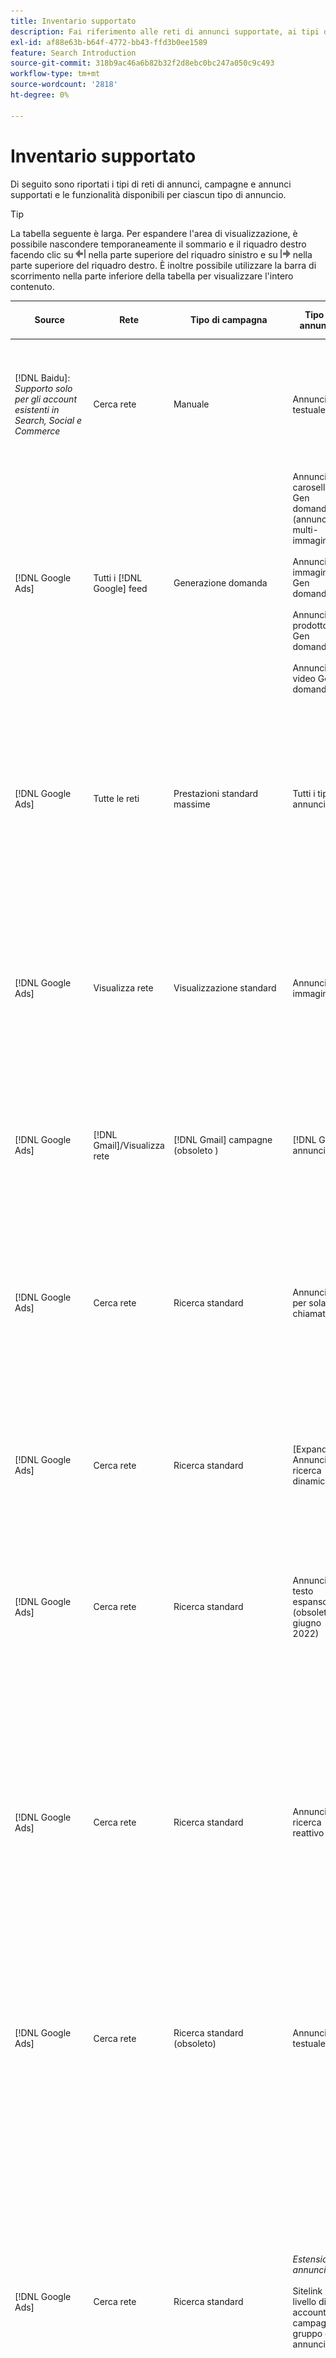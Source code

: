 ```yaml
---
title: Inventario supportato
description: Fai riferimento alle reti di annunci supportate, ai tipi di campagne e ai tipi di annunci.
exl-id: af88e63b-b64f-4772-bb43-ffd3b0ee1589
feature: Search Introduction
source-git-commit: 318b9ac46a6b82b32f2d8ebc0bc247a050c9c493
workflow-type: tm+mt
source-wordcount: '2818'
ht-degree: 0%

---
```


# Inventario supportato

Di seguito sono riportati i tipi di reti di annunci, campagne e annunci supportati e le funzionalità disponibili per ciascun tipo di annuncio.

>[!TIP]
>
>La tabella seguente è larga. Per espandere l&#39;area di visualizzazione, è possibile nascondere temporaneamente il sommario e il riquadro destro facendo clic su ![Nascondi riquadro sinistro](/help/dsp/assets/hide-left-pane.png "Nascondi riquadro sinistro") nella parte superiore del riquadro sinistro e su ![Nascondi riquadro destro](/help/dsp/assets/hide-right-pane.png "Nascondi riquadro destro") nella parte superiore del riquadro destro. È inoltre possibile utilizzare la barra di scorrimento nella parte inferiore della tabella per visualizzare l&#39;intero contenuto.

| Source | Rete | Tipo di campagna | Tipo di annuncio | Sincronizza e visualizza | Crea/Modifica | Traccia[^1] | Ottimizza | Report[^2] | Supporto Adobe Analytics[^3] |
|----|----|----|----|----|----|----|----|----|----|
| [!DNL Baidu]: *Supporto solo per gli account esistenti in Search, Social e Commerce* | Cerca rete | Manuale | Annuncio testuale | Sincronizzazione automatica tramite API | Crea/modifica tramite [visualizzazioni di gestione campagne](/help/search-social-commerce/campaign-management/campaigns/campaign-management-options.md) e [bulksheet](/help/search-social-commerce/campaign-management/bulksheets/bulksheet-about.md) | Sì | Campagne con strategia di offerta CPC manuale | Dati a livello di annuncio | [!DNL Analytics] dati per ricerca, social e Commerce<br><br>Dati a livello di annuncio da Search, Social e Commerce a | [!DNL Analytics] |
| [!DNL Google Ads] | Tutti i [!DNL Google] feed | Generazione domanda | Annuncio carosello Gen domanda (annuncio multi-immagine)<br><br>Annuncio immagine Gen domanda<br><br>Annuncio prodotto Gen domanda<br><br>Annuncio video Gen domanda | Sincronizzazione automatica tramite API | Nessuna opzione di creazione/modifica | Sì | Solo annunci carosello e immagine; solo portfolio ibridi<br><br>Le offerte e i target della strategia di offerta vengono impostati a livello di campagna, insieme ai budget della campagna, in base al tipo di ottimizzazione. | Dati a livello di annuncio | Dati a livello di annuncio per Search, Social e Commerce [utilizzando il codice di tracciamento AMO ID aggiornato](/help/integrations/analytics/ids.md#amo-id-formats) [^4]<br><br>Dati a livello di annuncio da Search, Social e Commerce a | [!DNL Analytics] |
| [!DNL Google Ads] | Tutte le reti | Prestazioni standard massime | Tutti i tipi di annunci | Sincronizzazione automatica tramite API | Crea/modifica la campagna e carica le risorse nelle impostazioni della campagna in [!UICONTROL Campaigns] > [!UICONTROL Campaigns]<br><br>Sono disponibili solo le impostazioni richieste. Per le impostazioni facoltative e i gruppi di voci, accedi all&#39;editor [!DNL [!DNL Google Ads] Ads]. | Sì | Nei portfolio ibridi solo<br><br>Gli obiettivi della strategia di offerta sono impostati a livello di campagna, insieme ai budget della campagna. | Dati a livello di campagna<br><br>I dati per i gruppi di inserzioni non sono disponibili e la rete di annunci non fornisce dati a livello di annuncio. | [!DNL Analytics] dati per cercare, social e Commerce<br><br>Dati a livello di campagna da Search, Social e Commerce ad Analytics. Richiede il [codice di tracciamento AMO ID](/help/integrations/analytics/ids.md#amo-id-formats) aggiornato. |
| [!DNL Google Ads] | Visualizza rete | Visualizzazione standard | Annuncio immagine | Sincronizzazione automatica tramite API | Modifica URL e stato utilizzando solo [bulksheet](/help/search-social-commerce/campaign-management/bulksheets/bulksheet-about.md) | Sì, quando aggiungi manualmente i tag di tracciamento dei clic ai modelli di tracciamento all’interno della rete di annunci | — | Dati a livello di annuncio, ma nessun dato view-through | [!DNL Analytics] dati per ricerca, social e Commerce<br><br>Dati a livello di annuncio da Search, Social e Commerce ad Analytics, ma nessun dato view-through |
| [!DNL Google Ads] | [!DNL Gmail]/Visualizza rete | [!DNL Gmail] campagne (obsoleto ) | [!DNL Gmail] annuncio | Nessuna sincronizzazione | Nessuna opzione di creazione/modifica | — | — | Solo dati a livello di campagna legacy | Dati Analytics legacy per ricerca, social e Commerce<br><br>Dati legacy a livello di campagna da ricerca, social e Commerce a | [!DNL Analytics] |
| [!DNL Google Ads] | Cerca rete | Ricerca standard | Annuncio per sola chiamata | Sincronizzazione automatica tramite API | Crea/modifica tramite [visualizzazioni di gestione campagne](/help/search-social-commerce/campaign-management/campaigns/campaign-management-options.md) | Sì, utilizzando il suffisso della pagina di destinazione a livello di account e il modello di tracciamento oppure aggiungendoli manualmente a livello di annuncio in [!DNL [!DNL Google Ads] Ads] Manager | — | Visualizzazioni a livello di gruppo di annunci e clic solo dalla rete di annunci; nessun ricavo | — |
| [!DNL Google Ads] | Cerca rete | Ricerca standard | \[Expanded\] Annuncio ricerca dinamica | Sincronizzazione automatica tramite API | Crea/modifica tramite [visualizzazioni di gestione campagne](/help/search-social-commerce/campaign-management/campaigns/campaign-management-options.md) e [bulksheet](/help/search-social-commerce/campaign-management/bulksheets/bulksheet-about.md) | Sì | Sì<br><br>Per gruppi di annunci quando la campagna specifica un dominio del sito Web; in caso contrario, per destinazioni di ricerca dinamica. | Dati a livello di campagna e di gruppo di annunci<br><br>La rete di annunci non fornisce dati a livello di annuncio. | [!DNL Analytics] dati per ricerca, social e Commerce<br><br>Dati a livello di campagna e di gruppo di annunci da Search, Social e Commerce a | [!DNL Analytics] |
| [!DNL Google Ads] | Cerca rete | Ricerca standard | Annuncio di testo espanso (obsoleto a giugno 2022) | Sincronizzazione automatica tramite API | Eliminazione utilizzando solo [visualizzazioni gestione campagne](/help/search-social-commerce/campaign-management/campaigns/campaign-management-options.md), [bulksheet](/help/search-social-commerce/campaign-management/bulksheets/bulksheet-about.md) e [feed gestione inventario](/help/search-social-commerce/campaign-management/inventory-feeds/inventory-feeds-about.md) | Sì | — | Dati a livello di annuncio | [!DNL Analytics] dati per ricerca, social e Commerce<br><br>Dati a livello di annuncio da Search, Social e Commerce a | [!DNL Analytics] |
| [!DNL Google Ads] | Cerca rete | Ricerca standard | Annuncio di ricerca reattivo | Sincronizzazione automatica tramite API | Crea/modifica tramite [visualizzazioni gestione campagne](/help/search-social-commerce/campaign-management/campaigns/campaign-management-options.md), [bulksheet](/help/search-social-commerce/campaign-management/bulksheets/bulksheet-about.md) e [feed gestione inventario](/help/search-social-commerce/campaign-management/inventory-feeds/inventory-feeds-about.md) | Sì | Sì | Dati a livello di annuncio per tutti gli elementi pubblicitari disponibili<br><br><b>Nota:</b> [!DNL [!DNL Google Ads] annunci] non fornisce dati al di fuori dei relativi editor nativi sulle combinazioni di testo visualizzate come annunci. Per ulteriori informazioni sul reporting per ogni combinazione di testo, consulta la documentazione [[!DNL [!DNL Google Ads] Ads]](https://support.google.com/google-ads/answer/7684791). | [!DNL Analytics] dati per ricerca, social e Commerce<br><br>Dati a livello di annuncio da Search, Social e Commerce a | [!DNL Analytics] |
| [!DNL Google Ads] | Cerca rete | Ricerca standard (obsoleto) | Annuncio testuale | Sincronizzazione automatica tramite API | Le modifiche di stato agli annunci esistenti utilizzano solo [bulksheet](/help/search-social-commerce/campaign-management/bulksheets/bulksheet-about.md) | Sì | Sì | Dati a livello di annuncio | [!DNL Analytics] dati per ricerca, social e Commerce<br><br>Dati a livello di annuncio da Search, Social e Commerce a | [!DNL Analytics] |
| [!DNL Google Ads] | Cerca rete | Ricerca standard | <i>Estensione annuncio:</i><br><br>Sitelink (a livello di account, campagna e gruppo di annunci) | Sincronizzazione automatica tramite API | Crea/modifica tramite [visualizzazioni di gestione campagne](/help/search-social-commerce/campaign-management/campaigns/campaign-management-options.md) e [bulksheet](/help/search-social-commerce/campaign-management/bulksheets/bulksheet-about.md) | —<br><br>I collegamenti di sito hanno un campo &quot;Modello di tracciamento&quot;, ma Search, Social e Commerce mappano i clic e le conversioni risultanti alla parola chiave associata, non al singolo collegamento di sito. | — Search, Social e Commerce non vengono ottimizzati per il sitelink. Viene invece ottimizzato in base alla parola chiave associata all’annuncio in cui è incluso il sitelink. | —<br><br>Sono disponibili dati per la parola chiave associata. In [!DNL Google Ads] è possibile visualizzare i dati delle prestazioni a livello di sitelink nella scheda [!DNL Campaigns] > scheda [!DNL Ad Extensions].<br><br>Per vedere quali singole conversioni sono risultate da un clic su un sitelink, generare un [report sulle transazioni](/help/search-social-commerce/reports/management/basic-advanced/transaction-report.md). Il valore della colonna [!UICONTROL Link Type] per un sitelink è <code>sl:&lt;testo Sitelink></code>, ad esempio sl:Consulta Offerte correnti. | Dati per la parola chiave associata solo da Search, Social e Commerce a | [!DNL Analytics] |
| [!DNL Google Ads] | Cerca rete | Ricerca standard | <i>Altre estensioni annuncio:</i><br><br>Estensione callout<br><br>Estensione posizione<br><br>Estensione telefono | Sincronizzazione automatica tramite API | Gestisci le estensioni di telefoni e callout utilizzando [visualizzazioni di gestione campagne](/help/search-social-commerce/campaign-management/campaigns/campaign-management-options.md).<br><br>Le estensioni della posizione non sono disponibili. Le associazioni di estensioni della posizione esistenti sono sincronizzate ma possono essere eliminate solo. | —<br><br>I collegamenti di sito hanno un campo &quot;Modello di tracciamento&quot;, ma Search, Social e Commerce mappano i clic e le conversioni risultanti alla parola chiave associata, non al singolo collegamento di sito.<br><br>Gli altri tipi di estensioni degli annunci non hanno un URL da monitorare e Search, Social e Commerce non possono mappare i dati di conversione su di essi. | — | —<br><br>[!DNL Google Ads] associa i clic su un&#39;estensione dell&#39;annuncio alla parola chiave associata all&#39;annuncio in cui è inclusa l&#39;estensione.<br><br>In Search, Social e Commerce non sono disponibili dati relativi ai costi o ai clic a livello di estensione. In [!DNL Google Ads] è possibile visualizzare i costi e fare clic sui dati a livello di estensione nella scheda [!DNL Campaigns] > scheda [!DNL Ad Extensions].<br><br>Per vedere quali singole conversioni sono risultate da un clic su un Sitelink, genera un [report sulle transazioni](/help/search-social-commerce/reports/management/basic-advanced/transaction-report.md). La colonna [!UICONTROL Link Type] per un sitelink è <code>sl:&lt;testo Sitelink></code>, ad esempio sl:Consulta Offerte correnti. | Dati per la parola chiave associata solo da Search, Social e Commerce a | [!DNL Analytics] |
| [!DNL Google Ads] | Rete acquisti | Acquisti standard | Annuncio per lo shopping di prodotti (Creative type &quot;Product&quot;) | Sincronizzazione automatica tramite API | La copia dell’annuncio viene generata automaticamente per i gruppi di prodotti nel gruppo di annunci. Modifica lo stato dell&#39;annuncio solo utilizzando [bulksheet](/help/search-social-commerce/campaign-management/bulksheets/bulksheet-about.md) e [feed di gestione inventario](/help/search-social-commerce/campaign-management/inventory-feeds/inventory-feeds-about.md)<br><br>Puoi creare campagne padre, gruppi di annunci e gruppi di prodotti e modificarne solo lo stato utilizzando [visualizzazioni di gestione campagne](/help/search-social-commerce/campaign-management/campaigns/campaign-management-options.md), [bulksheet](/help/search-social-commerce/campaign-management/bulksheets/bulksheet-about.md) e [feed di gestione inventario](/help/search-social-commerce/campaign-management/inventory-feeds/inventory-feeds-about.md). | Sì, quando aggiungi manualmente i tag di tracciamento dei clic ai modelli di tracciamento all’interno della rete di annunci | Sì | I dati a livello di campagna, gruppo di annunci e gruppo di prodotti [!DNL Google Ads] non forniscono dati sulle prestazioni a livello di annuncio per le campagne di acquisto. | [!DNL Analytics] dati per Search, Social e Commerce<br><br>Dati a livello di campagna, gruppo di annunci e gruppo di prodotti da Search, Social e Commerce a | [!DNL Analytics] |
| [!DNL Google Ads] | [!DNL YouTube] | Video | Annuncio video | La sincronizzazione tramite API richiede solo [consenso](/help/search-social-commerce/tools/sync-inventory.md)<br><br>dettagli annuncio di base, senza miniature | Nessuna opzione di creazione/modifica | Sì, quando aggiungi manualmente i tag di tracciamento dei clic ai modelli di tracciamento all’interno della rete di annunci | Campagne con la strategia di offerta [!UICONTROL Maximize Conversions] solo in portfolio ibridi<br><br>Il portfolio ibrido deve includere solo [!DNL YouTube] campagne. | Dati a livello di campagna e di gruppo di annunci<br><br>La rete di annunci non fornisce dati a livello di annuncio. | [!DNL Analytics] dati per ricerca, social e Commerce<br><br>Dati a livello di campagna e di gruppo di annunci da Search, Social e Commerce a | [!DNL Analytics] |
| [!DNL Microsoft Advertising] | Tutte le reti | Prestazioni standard massime | Tutti i tipi di annunci | Sincronizzazione automatica tramite API | Crea/modifica campagne in [!UICONTROL Campaigns] > [!UICONTROL Campaigns]. | Sì | Nei portfolio ibridi solo<br><br>Gli obiettivi della strategia di offerta sono impostati a livello di campagna, insieme ai budget della campagna. | Dati a livello di gruppo di risorse<br><br>La rete di annunci non fornisce dati a livello di annuncio. | [!DNL Analytics] dati per ricerca, social e Commerce<br><br>Dati a livello di gruppo di risorse da Search, Social e Commerce a | [!DNL Analytics] |
| [!DNL Microsoft Advertising] | Audience Network | Tipi di campagna del pubblico:<br><br>&quot;[!UICONTROL Audience (image)]&quot; e &quot;[!UICONTROL Audience] (feed)&quot;) | Annuncio reattivo<br><br>Include annunci basati su immagini e annunci basati su feed di prodotto solo per la rete di pubblico | Sincronizzazione automatica tramite API | Crea/modifica tramite [visualizzazioni di gestione campagne](/help/search-social-commerce/campaign-management/campaigns/campaign-management-options.md) e [bulksheet](/help/search-social-commerce/campaign-management/bulksheets/bulksheet-about.md) | Sì | Campagne CPC (eCPC) migliorate; campagne con la strategia di offerta [!UICONTROL Maximize Conversions] in portfolio ibridi | Dati a livello di annuncio | [!DNL Analytics] dati per ricerca, social e Commerce<br><br>Dati a livello di annuncio da Search, Social e Commerce a | [!DNL Analytics] |
| [!DNL Microsoft Advertising] | Audience Network | [!UICONTROL Audience Video] | Annuncio reattivo | Sincronizzazione automatica tramite API | Crea campagne principali e gruppi di annunci utilizzando [visualizzazioni di gestione campagne](/help/search-social-commerce/campaign-management/campaigns/campaign-management-options.md). | Sì | Sì per campagne CPC (eCPC) avanzate<br><br>Non disponibile per campagne CPM | Dati a livello di annuncio | [!DNL Analytics] dati per ricerca, social e Commerce<br><br>Dati a livello di annuncio da Search, Social e Commerce a | [!DNL Analytics] |
| [!DNL Microsoft Advertising] | Audience Network | [!UICONTROL Audience CTV Video] | Annuncio reattivo | Sincronizzazione automatica tramite API | Crea campagne principali e gruppi di annunci utilizzando [visualizzazioni di gestione campagne](/help/search-social-commerce/campaign-management/campaigns/campaign-management-options.md). | Sì | Sì per campagne CPC (eCPC) avanzate<br><br>Non disponibile per campagne CPM | Dati a livello di annuncio | [!DNL Analytics] dati per ricerca, social e Commerce<br><br>Dati a livello di annuncio da Search, Social e Commerce a | [!DNL Analytics] |
| [!DNL Microsoft Advertising] | Audience Network | Ricerca | Annuncio di testo espanso con &quot;[!DNL Prefer Audience Ad Format]&quot; selezionato | Sincronizzazione automatica tramite API | Crea/modifica tramite [visualizzazioni di gestione campagne](/help/search-social-commerce/campaign-management/campaigns/campaign-management-options.md)<br><br>Nessun supporto per le estensioni degli annunci di immagini | Sì | Sì | Dati a livello di annuncio | [!DNL Analytics] dati per ricerca, social e Commerce<br><br>Dati a livello di annuncio da Search, Social e Commerce a | [!DNL Analytics] |
| [!DNL Microsoft Advertising] | Reti di pubblico e di ricerca | Campagne di acquisto per i marchi:<br><br>Acquisti per marchio: utilizza la strategia di offerta [!UICONTROL Manual CPC]<br><br>Promozioni per marchio: utilizza la strategia di offerta [!UICONTROL Cost per Sale] | Annuncio di prodotto | Sincronizzazione automatica tramite API | Crea la campagna principale, il gruppo di annunci e i gruppi di prodotti utilizzando [visualizzazioni di gestione campagne](/help/search-social-commerce/campaign-management/campaigns/campaign-management-options.md). | Sì | No | Dati a livello di gruppo di prodotti | [!DNL Analytics] dati per ricerca, social e Commerce<br><br>Dati a livello di gruppo di prodotti da Search, Social e Commerce a | [!DNL Analytics] |
| [!DNL Microsoft Advertising] | [!DNL Microsoft Store] | Annuncio store | Annuncio di prodotto | Sincronizzazione automatica tramite API | Crea la campagna principale, il gruppo di annunci e i gruppi di prodotti utilizzando [visualizzazioni di gestione campagne](/help/search-social-commerce/campaign-management/campaigns/campaign-management-options.md). | Sì | Sì per [!UICONTROL Manual CPC] campagne. <br><br>Non disponibile per [!UICONTROL Manual CPA] campagne. | Dati a livello di gruppo di prodotti | [!DNL Analytics] dati per ricerca, social e Commerce<br><br>Dati a livello di gruppo di prodotti da Search, Social e Commerce a | [!DNL Analytics] |
| [!DNL Microsoft Advertising] | Cerca rete | Ricerca | \[Expanded\] Annuncio ricerca dinamica | Sincronizzazione automatica tramite API | Crea/modifica tramite [visualizzazioni di gestione campagne](/help/search-social-commerce/campaign-management/campaigns/campaign-management-options.md) e [bulksheet](/help/search-social-commerce/campaign-management/bulksheets/bulksheet-about.md) | Sì | Sì | Dati a livello di annuncio | [!DNL Analytics] dati per ricerca, social e Commerce<br><br>Dati a livello di annuncio da Search, Social e Commerce a | [!DNL Analytics] |
| [!DNL Microsoft Advertising] | Cerca rete | Ricerca | Annuncio di testo espanso (obsoleto a febbraio 2023) | Sincronizzazione automatica tramite API | Modifica lo stato per gli annunci esistenti utilizzando solo [visualizzazioni di gestione campagne](/help/search-social-commerce/campaign-management/campaigns/campaign-management-options.md), [bulksheet](/help/search-social-commerce/campaign-management/bulksheets/bulksheet-about.md) e [feed di gestione inventario](/help/search-social-commerce/campaign-management/inventory-feeds/inventory-feeds-about.md) | Sì | Sì | Dati a livello di annuncio | [!DNL Analytics] dati per ricerca, social e Commerce<br><br>Dati a livello di annuncio da Search, Social e Commerce a | [!DNL Analytics] |
| [!DNL Microsoft Advertising] | Cerca rete | Ricerca | Annuncio multimediale | Sincronizzazione automatica tramite API | Crea/modifica utilizzando [visualizzazioni di gestione campagne](/help/search-social-commerce/campaign-management/campaigns/campaign-management-options.md). Modifica supporto anche per stato e URL solo in [bulksheet](/help/search-social-commerce/campaign-management/bulksheets/bulksheet-about.md) | Sì | Sì | Dati a livello di annuncio | [!DNL Analytics] dati per ricerca, social e Commerce<br><br>Dati a livello di annuncio da Search, Social e Commerce a | [!DNL Analytics] |
| [!DNL Microsoft Advertising] | Cerca rete | Ricerca | Annuncio di ricerca reattivo | Sincronizzazione automatica tramite API | Crea/modifica tramite [visualizzazioni gestione campagne](/help/search-social-commerce/campaign-management/campaigns/campaign-management-options.md), [bulksheet](/help/search-social-commerce/campaign-management/bulksheets/bulksheet-about.md) e [feed gestione inventario](/help/search-social-commerce/campaign-management/inventory-feeds/inventory-feeds-about.md) | Sì | Sì | Dati a livello di annuncio | [!DNL Analytics] dati per ricerca, social e Commerce<br><br>Dati a livello di annuncio da Search, Social e Commerce a | [!DNL Analytics] |
| [!DNL Microsoft Advertising] | Cerca rete | Ricerca | Annuncio di testo standard (obsoleto nel 2017) | Sincronizzazione automatica tramite API | Modifica utilizzando solo [visualizzazioni di gestione campagne](/help/search-social-commerce/campaign-management/campaigns/campaign-management-options.md) e [bulksheet](/help/search-social-commerce/campaign-management/bulksheets/bulksheet-about.md) | Sì | Sì | Dati a livello di annuncio | [!DNL Analytics] dati per ricerca, social e Commerce<br><br>Dati a livello di annuncio da Search, Social e Commerce a | [!DNL Analytics] |
| [!DNL Microsoft Advertising] | Cerca rete | Ricerca standard | <i>Estensione annuncio:</i><br><br>Sitelink (a livello di campagna) | Sincronizzazione automatica tramite API | Crea/modifica tramite [visualizzazioni di gestione campagne](/help/search-social-commerce/campaign-management/campaigns/campaign-management-options.md) e [bulksheet](/help/search-social-commerce/campaign-management/bulksheets/bulksheet-about.md) | —<br><br>I sitelink a livello di campagna hanno un campo &quot;[!UICONTROL Tracking Template]&quot;, ma Search, Social e Commerce mappano i clic e le conversioni risultanti alla parola chiave associata, non al singolo sitelink. | —<br><br>Ricerca, Social e Commerce non ottimizzati per il sitelink. Viene invece ottimizzato in base alla parola chiave associata all’annuncio in cui è incluso il sitelink. | —<br><br>Sono disponibili dati per la parola chiave associata. Per i dati sulle prestazioni a livello di sitelink, utilizzare l&#39;editor di annunci [!DNL Microsoft Advertising].<br><br>Per vedere quali singole conversioni sono risultate da un clic su un sitelink, generare un [report sulle transazioni](/help/search-social-commerce/reports/management/basic-advanced/transaction-report.md). La colonna [!UICONTROL Link Type] per un sitelink è <code>sl:&lt;testo Sitelink></code>, ad esempio sl:Consulta Offerte correnti. | Dati per la parola chiave associata solo da Search, Social e Commerce a | [!DNL Analytics] |
| [!DNL Microsoft Advertising] | Rete acquisti | Acquisti standard | Annuncio di prodotto | Sincronizzazione automatica tramite API | Crea/modifica righe promozione utilizzando solo [visualizzazioni di gestione campagne](/help/search-social-commerce/campaign-management/campaigns/campaign-management-options.md) e [bulksheet](/help/search-social-commerce/campaign-management/bulksheets/bulksheet-about.md); gli annunci vengono generati automaticamente. Puoi creare la campagna principale, il gruppo di annunci e i gruppi di prodotti utilizzando [visualizzazioni di gestione campagne](/help/search-social-commerce/campaign-management/campaigns/campaign-management-options.md), [bulksheet](/help/search-social-commerce/campaign-management/bulksheets/bulksheet-about.md) e [feed di gestione inventario](/help/search-social-commerce/campaign-management/inventory-feeds/inventory-feeds-about.md). | Sì, quando aggiungi manualmente i tag di tracciamento dei clic ai modelli di tracciamento all’interno della rete di annunci | Sì | Dati a livello di annuncio<br><br>Per vedere quali singole conversioni sono risultate da un clic su un annuncio, genera un [report sulle transazioni](/help/search-social-commerce/reports/management/basic-advanced/transaction-report.md); la colonna [!UICONTROL Link Type] per un elenco di prodotti è `pla:&lt;product ID&gt;`, ad esempio pla:8525822. | [!DNL Analytics] dati per ricerca, social e Commerce<br><br>Dati a livello di annuncio da Search, Social e Commerce a | [!DNL Analytics] |
| [!DNL Microsoft Advertising] | Rete di acquisto: acquisto intelligente | Acquisti avanzati (funzionalità Beta in Search, Social e Commerce) | Annuncio di prodotto | Sincronizzazione automatica tramite API per impostazione predefinita, ma può essere [escluso](/help/search-social-commerce/tools/sync-inventory.md) | Nessuna opzione di creazione/modifica | Sì, quando aggiungi manualmente i tag di tracciamento dei clic ai modelli di tracciamento all’interno della rete di annunci | Cerca campagne con le strategie di offerta [!UICONTROL Maximize Conversion Value] e [!UICONTROL tROAS] solo in portfolio ibridi<br><br>L&#39;obiettivo deve includere solo [!DNL Adobe] metriche ed è necessario abilitare il caricamento degli obiettivi di Ricerca, Social e Commerce in [!DNL Microsoft Advertising]. | Dati a livello di annuncio<br><br>Per vedere quali singole conversioni sono risultate da un clic su un annuncio, genera un [report sulle transazioni](/help/search-social-commerce/reports/management/basic-advanced/transaction-report.md); la colonna [!UICONTROL Link Type] per un elenco di prodotti è `pla:&lt;product ID&gt;`, ad esempio pla:8525822. | [!DNL Analytics] dati per ricerca, social e Commerce<br><br>Dati a livello di annuncio da Search, Social e Commerce a | [!DNL Analytics] |
| [!DNL Naver] | Cerca rete | Sito Web | Annuncio testuale | —<br><br>Nessuna sincronizzazione, ma è possibile replicare manualmente la struttura dell&#39;account e caricare le metriche del traffico giornaliero per l&#39;attribuzione di reporting e conversione<br><br>Vedere &quot;[Implementare [!DNL Naver] account di solo tracciamento](/help/search-social-commerce/campaign-management/naver-tracking-only-account-implement.md).&quot; | Nessuna opzione di creazione/modifica<br><br>È possibile replicare/modificare manualmente la struttura dell&#39;account utilizzando [modelli di bulksheet](/help/search-social-commerce/campaign-management/bulksheets/bulksheet-about.md). | Sì, quando aggiungi tag di tracciamento dei clic alle impostazioni delle parole chiave all’interno della rete di annunci | —<br><br>Nessuna offerta | Dati a livello di annuncio | [!DNL Analytics] dati da cercare, social e Commerce, ma non viceversa |
| [!DNL Pinterest] (supporto sincronizzazione terminato nel 2022) | Cerca rete | Campagne di traffico con solo posizionamenti di ricerca e gruppi di annunci con targeting per parole chiave | Spillo promosso | Nessuna informazione di sincronizzazione<br><br>dell&#39;account legacy fino al 21 luglio 2022 è disponibile in sola lettura. | Nessuna opzione di creazione/modifica | — | — | impression e clic legacy a livello di annuncio solo da Pinterest, ma senza ricavi, sincronizzati fino al 21 luglio 2022. | [!DNL Analytics] dati da cercare, social e Commerce, ma non viceversa |
| [!DNL Yahoo! Display Network] | Visualizza rete | Visualizzazione | Banner pubblicitario, immagine reattiva | Sincronizzazione automatica tramite API, ma sola lettura | Nessuna opzione di creazione/modifica | Sì, quando aggiungi manualmente i tag di tracciamento dei clic ai modelli di tracciamento all’interno della rete di annunci | Solo campagne con [!UICONTROL Manual CPC] strategia di offerta<br><br>La stessa offerta viene applicata a tutti gli annunci di un gruppo di annunci. | Dati a livello di annuncio | [!DNL Analytics] dati per ricerca, social e Commerce<br><br>Dati a livello di annuncio da Search, Social e Commerce a | [!DNL Analytics] |
| [!DNL Yahoo! Display Network] | Cerca rete | Ricerca | Annuncio di testo (lungo e breve) | Sincronizzazione automatica tramite API | Nessuna opzione di creazione/modifica | Sì, quando aggiungi manualmente i tag di tracciamento dei clic ai modelli di tracciamento all’interno della rete di annunci | Solo campagne con strategia di offerta CPC manuale<br><br>La stessa offerta viene applicata a tutti gli annunci di un gruppo di annunci. | Dati a livello di annuncio | [!DNL Analytics] dati per ricerca, social e Commerce<br><br>Dati a livello di annuncio da Search, Social e Commerce a | [!DNL Analytics] |
| [!DNL Yahoo! Japan Ads] | Cerca rete | Ricerca sponsorizzata | Annuncio di testo esteso<br><br>(solo annunci legacy; obsoleto a settembre 2022 al posto della ricerca responsive) | Sincronizzazione automatica tramite API | Elimina solo utilizzando [visualizzazioni gestione campagne](/help/search-social-commerce/campaign-management/campaigns/campaign-management-options.md), [bulksheet](/help/search-social-commerce/campaign-management/bulksheets/bulksheet-about.md) e [feed gestione inventario](/help/search-social-commerce/campaign-management/inventory-feeds/inventory-feeds-about.md) | Sì | Solo campagne con [!UICONTROL Manual CPC] strategia di offerta | Dati a livello di annuncio | [!DNL Analytics] dati per ricerca, social e Commerce<br><br>Dati a livello di annuncio da Search, Social e Commerce a | [!DNL Analytics] |
| [!DNL Yahoo! Japan Ads] | Cerca rete | Ricerca sponsorizzata | Annuncio di ricerca reattivo | Sincronizzazione automatica tramite API | Nessuna opzione di creazione/modifica | Sì, quando aggiungi manualmente i tag di tracciamento dei clic all’interno della rete di annunci | Solo campagne con [!UICONTROL Manual CPC] strategia di offerta | Dati a livello di annuncio | [!DNL Analytics] dati per ricerca, social e Commerce<br><br>Dati a livello di annuncio da Search, Social e Commerce a | [!DNL Analytics] |
| [!DNL Yahoo! Japan Ads] | Cerca rete | Ricerca sponsorizzata | Annuncio di testo standard (obsoleto nel 2017) | Sincronizzazione automatica tramite API | Elimina solo utilizzando [bulksheet](/help/search-social-commerce/campaign-management/bulksheets/bulksheet-about.md) | Sì | Solo campagne con [!UICONTROL Manual CPC] strategia di offerta | Dati a livello di annuncio | [!DNL Analytics] dati per ricerca, social e Commerce<br><br>Dati a livello di annuncio da Search, Social e Commerce a | [!DNL Analytics] |
| [!DNL Yahoo Native] (supporto sincronizzazione terminato nel 2022) | Rete nativa | Nativa | Annuncio testuale | Nessuna informazione sull&#39;account Sync<br><br>Legacy fino al 10 marzo 2022 è disponibile in sola lettura. | Nessuna opzione di creazione/modifica | — | — | —<br><br>Dati legacy a livello di annuncio sincronizzati fino al 10 marzo 2022. | [!DNL Analytics] dati da cercare, social e Commerce, ma non viceversa |
| [!DNL Yandex] | Cerca rete | Ricerca | Annuncio testuale | Sincronizzazione automatica tramite API | Crea/modifica tramite [visualizzazioni gestione campagne](/help/search-social-commerce/campaign-management/campaigns/campaign-management-options.md), [bulksheet](/help/search-social-commerce/campaign-management/bulksheets/bulksheet-about.md) e [feed gestione inventario](/help/search-social-commerce/campaign-management/inventory-feeds/inventory-feeds-about.md) | Sì | Campagne con strategia di offerta CPC | Dati a livello di annuncio | [!DNL Analytics] dati per ricerca, social e Commerce<br><br>Dati a livello di annuncio da Search, Social e Commerce a | [!DNL Analytics] |
| [!DNL Yandex] | Visualizza rete | Visualizzazione/Contenuto | Annuncio testuale | Sincronizzazione automatica tramite API | Crea/modifica tramite [visualizzazioni gestione campagne](/help/search-social-commerce/campaign-management/campaigns/campaign-management-options.md), [bulksheet](/help/search-social-commerce/campaign-management/bulksheets/bulksheet-about.md) e [feed gestione inventario](/help/search-social-commerce/campaign-management/inventory-feeds/inventory-feeds-about.md) | Sì | Campagne con strategia di offerta CPC | Dati a livello di annuncio | [!DNL Analytics] dati per ricerca, social e Commerce<br><br>Dati a livello di annuncio da Search, Social e Commerce a | [!DNL Analytics] |

[^1]: per la maggior parte delle reti di annunci e dei tipi di campagne, quando si abilitano le impostazioni di tracciamento &quot;[!UICONTROL EF Redirect]&quot; e &quot;[!UICONTROL Auto Upload]&quot; per una campagna attiva (impostata a livello di campagna o ereditata dalle impostazioni dell&#39;account), Ricerca, Social e Commerce creano e caricano automaticamente gli URL di tracciamento dei componenti del gruppo di annunci nella rete di annunci ogni volta che questa si sincronizza con essa. In caso contrario, devi generare URL di tracciamento e aggiungerli alle impostazioni dell’account, della campagna o del componente della campagna. Consulta &quot;[Quando e come generare gli URL di tracciamento dei clic per rete di annunci e oggetto](/help/search-social-commerce/tracking/click-tracking-ways-to-generate.md).&quot;

[^2]: vedere &quot;Tipi di portfolio idonei per strategia di offerta campagna&quot; nella Guida all&#39;ottimizzazione, disponibile in Search, Social e Commerce.

[^3]: richiede un&#39;integrazione con Adobe Analytics. Vedi &quot;[Panoramica di Analytics per Adobe Advertising](https://experienceleague.adobe.com/docs/advertising/integrations/analytics/overview.html).&quot;

[^4]: i dati [!DNL Analytics] vengono inviati a Search, Social e Commerce utilizzando il parametro di tracciamento dell&#39;AMO ID aggiornato (a partire da `s_kwcid`), indipendentemente dal formato dell&#39;AMO ID normalmente utilizzato per l&#39;account. Se utilizzi normalmente la versione precedente dell’AMO ID, ti consigliamo di effettuare l’aggiornamento al nuovo formato AMO ID per una migliore esperienza. Tuttavia, anche se i dati relativi a clic/costi e ricavi vengono tracciati utilizzando AMO ID diversi, entrambi i set di dati sono completamente classificati e aggregati nella stessa campagna e nello stesso account.
